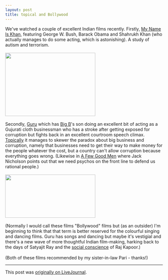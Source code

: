 ```yaml
---
layout: post
title: topical and Bollywood
---
```


<div class="entry-item s2-entrytext">We've watched a couple of excellent Indian films recently. Firstly, <a href="http://en.wikipedia.org/wiki/My_Name_Is_Khan" rel="nofollow">My Name Is Khan</a>, featuring George W. Bush, Barack Obama and Shahrukh Khan (who actually manages to do some acting, which is astonishing). A study of autism and terrorism.<br/><br/><a href="https://picasaweb.google.com/lh/photo/TlavVaJ_nskDPryKCpt9tg?feat=embedwebsite" rel="nofollow"><img height="202" src="https://lh6.googleusercontent.com/-RRl-knwD6mo/TiSibT8oR8I/AAAAAAAAEsQ/ZnZfW2ZveMQ/s288/khan.jpg" width="288"/></a><br/><br/>Secondly, <a href="http://en.wikipedia.org/wiki/Guru_%282007_film%29" rel="nofollow">Guru</a> which has <a href="http://en.wikipedia.org/wiki/Amitabh_Bachchan" rel="nofollow">Big B</a>'s son doing an excellent bit of acting as a Gujurati cloth businessman who has a stroke after getting exposed for corruption but fights back in an excellent courtroom speech climax. <a href="http://www.guardian.co.uk/media/blog/2011/jul/18/phone-hacking-scandal-live-coverage" rel="nofollow">Topic</a><a href="http://www.guardian.co.uk/media/2011/jul/18/mystery-bag-bin-rebekah-brooks" rel="nofollow">ally</a> it manages to skewer the paradox about big business and corruption, namely that businesses need to get their way to make money for the people whatever the cost, but a country can't allow corruption because everything goes wrong. (Likewise in <a href="http://en.wikipedia.org/wiki/A_Few_Good_Men" rel="nofollow">A Few Good Men</a> where Jack Nicholson points out that we need psychos on the front line to defend us rational people.)<br/><br/><a href="https://picasaweb.google.com/lh/photo/ly4WZ3CEBN9uHm4DbADGoQ?feat=embedwebsite" rel="nofollow"><img height="138" src="https://lh6.googleusercontent.com/-veh2D7ptZmA/TiSibS0kUvI/AAAAAAAAEsg/yl2tBijQ5i8/s288/guru.jpg" width="288"/></a><br/><br/>(Normally I would call these films "Bollywood" films but (as an outsider) I'm beginning to think that that term is better reserved for the colourful singing and dancing films. Guru has songs and dancing but maybe it's vestigial and there's a new wave of more thoughtful Indian film-making, harking back to the days of Satyajit Ray and the <a href="http://en.wikipedia.org/wiki/Boot_Polish_%28film%29" rel="nofollow">social conscience</a> of Raj Kapoor.)<br/><br/>(Both of these films recommended by my sister-in-law Pari - thanks!)</div><p><hr></p><p>This post was <a href="http://ferkeltongs.livejournal.com/34885.html">originally on LiveJournal</a>.</p>